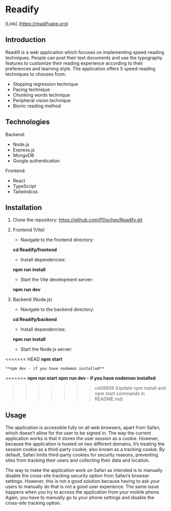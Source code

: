 # Readify

[Link] (https://readifyapp.org)

## Introduction

Readifi is a web applicaiton which focuses on implementing speed-reading techniques. People can post their text documents and use the typography features to customize their reading experience according to their preferences and learning style. The application offers 5 speed-reading techniques to chooses from:

- Stopping regression technique
- Pacing technique
- Chunking words technique
- Peripheral vision technique
- Bionic reading method

## Technologies

Backend:

- Node.js
- Express.js
- MongoDB
- Google authentication

Frontend:

- React
- TypeScript
- Tailwindcss

## Installation

1.  Clone the repository: https://github.com/PDochev/Readify.git

2.  Frontend (Vite)

    - Navigate to the frontend directory:

    **cd Readify/frontend**

    - Install dependencies:

    **npm run install**

    - Start the Vite development server:

    **npm run dev**

3.  Backend (Node.js)

    - Navigate to the backend directory:

    **cd Readify/backend**

    - Install dependencies:

    **npm run install**

    - Start the Node.js server:

<<<<<<< HEAD
    **npm start**
    
    **npm dev - if you have nodemon installed**
=======
    **npm run start**
    **npm run dev - if you have nodemon installed**
>>>>>>> ce09609 (Update npm install and npm start commands in README.md)

## Usage

The application is accessible fully on all web browsers, apart from Safari, which doesn’t allow for the user to be signed in. The way the current application works is that it stores the user session as a cookie. However, because the application is hosted on two different domains, it’s treating the session cookie as a third-party cookie, also known as a tracking cookie. By default, Safari limits third-party cookies for security reasons, preventing sites from tracking their users and collecting their data and location.

The way to make the application work on Safari as intended is to manually disable the cross-site tracking security option from Safari’s browser settings. However, this is not a good solution because having to ask your users to manually do that is not a good user experience. The same issue happens when you try to access the application from your mobile phone. Again, you have to manually go to your phone settings and disable the cross-site tracking option.
